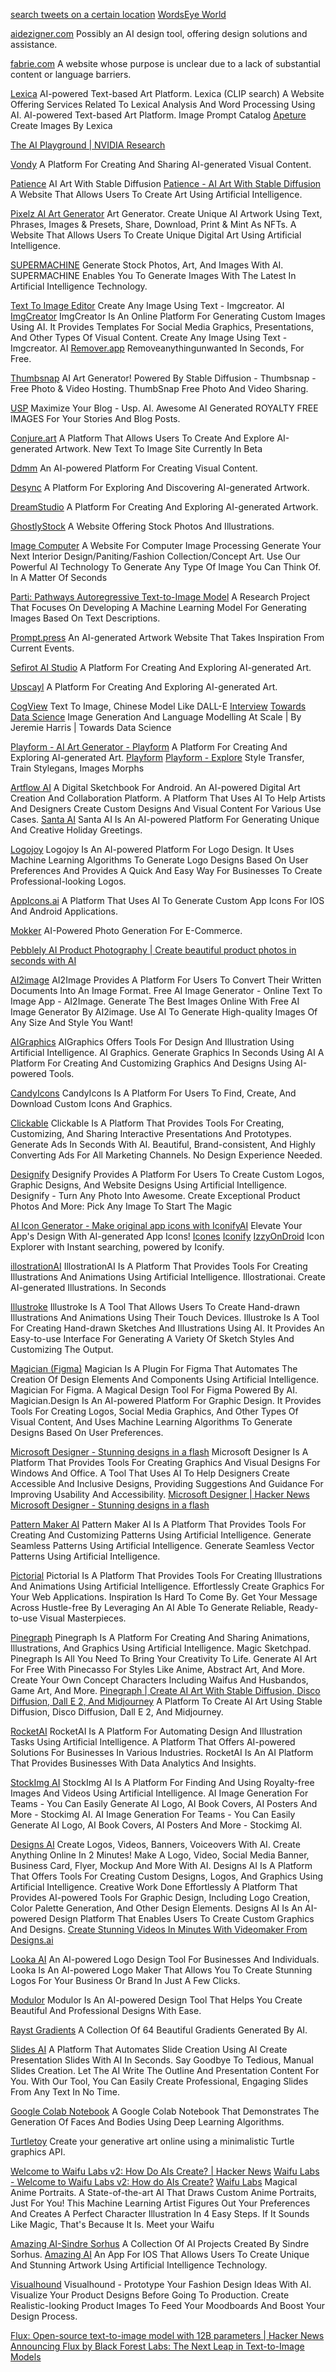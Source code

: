 
[search tweets on a certain location](https://www.wordseye.com)
[WordsEye World](https://www.wordseyeworld.com/)

[aidezigner.com](https://aidezigner.com/)
Possibly an AI design tool, offering design solutions and assistance.

[fabrie.com](https://www.fabrie.com/)
A website whose purpose is unclear due to a lack of substantial content or language barriers.

[Lexica](https://lexica.art/)
AI-powered Text-based Art Platform.
Lexica (CLIP search)
A Website Offering Services Related To Lexical Analysis And Word Processing Using AI.
AI-powered Text-based Art Platform.
Image Prompt Catalog
[Apeture](https://lexica.art/aperture)
Create Images By Lexica

[The AI Playground | NVIDIA Research](https://www.nvidia.com/en-us/research/ai-playground/)

[Vondy](https://www.vondy.com/)
A Platform For Creating And Sharing AI-generated Visual Content.

[Patience](http://patience.ai)
AI Art With Stable Diffusion
[Patience - AI Art With Stable Diffusion](https://www.patience.ai/create)
A Website That Allows Users To Create Art Using Artificial Intelligence.

[Pixelz AI Art Generator](https://pixelz.ai/)
Art Generator. Create Unique AI Artwork Using Text, Phrases, Images & Presets, Share, Download, Print & Mint As NFTs.
A Website That Allows Users To Create Unique Digital Art Using Artificial Intelligence.

[SUPERMACHINE](http://supermachine.art)
Generate Stock Photos, Art, And Images With AI. SUPERMACHINE Enables You To Generate Images With The Latest In Artificial Intelligence Technology.

[Text To Image Editor](http://imgeditor.zmo.ai)
Create Any Image Using Text - Imgcreator. AI
[ImgCreator](https://imgcreator.zmo.ai/)
ImgCreator Is An Online Platform For Generating Custom Images Using AI. It Provides Templates For Social Media Graphics, Presentations, And Other Types Of Visual Content.
Create Any Image Using Text - Imgcreator. AI
[Remover.app](https://remover.zmo.ai)
Removeanythingunwanted In Seconds, For Free.

[Thumbsnap](http://art.thumbsnap.com)
AI Art Generator! Powered By Stable Diffusion - Thumbsnap - Free Photo & Video Hosting. ThumbSnap Free Photo And Video Sharing.

[USP](http://usp.ai)
Maximize Your Blog - Usp. AI. Awesome AI Generated ROYALTY FREE IMAGES For Your Stories And Blog Posts.

[Conjure.art](https://www.conjure.art/)
A Platform That Allows Users To Create And Explore AI-generated Artwork.
New Text To Image Site Currently In Beta

[Ddmm](https://ddmm.ai/)
An AI-powered Platform For Creating Visual Content.

[Desync](https://www.desync.art/)
A Platform For Exploring And Discovering AI-generated Artwork.

[DreamStudio](https://beta.dreamstudio.ai/dream)
A Platform For Creating And Exploring AI-generated Artwork.

[GhostlyStock](https://www.ghostlystock.com/)
A Website Offering Stock Photos And Illustrations.

[Image Computer](https://image.computer/)
A Website For Computer Image Processing
Generate Your Next Interior Design/Paniting/Fashion Collection/Concept Art. Use Our Powerful AI Technology To Generate Any Type Of Image You Can Think Of. In A Matter Of Seconds

[Parti: Pathways Autoregressive Text-to-Image Model](https://parti.research.google/)
A Research Project That Focuses On Developing A Machine Learning Model For Generating Images Based On Text Descriptions.

[Prompt.press](https://prompt.press/)
An AI-generated Artwork Website That Takes Inspiration From Current Events.

[Sefirot AI Studio](https://studio.sefirot.io/generate)
A Platform For Creating And Exploring AI-generated Art.

[Upscayl](https://github.com/upscayl/upscayl)
A Platform For Creating And Exploring AI-generated Art.

[CogView](https://agc.platform.baai.ac.cn/CogView/index.html)
Text To Image, Chinese Model Like DALL-E
[Interview](https://towardsdatascience.com/cogview-image-generation-and-language-modelling-at-scale-8d358a0686d2)
[Towards Data Science](https://towardsdatascience.com/cogview-image-generation-and-language-modelling-at-scale-8d358a0686d2)
Image Generation And Language Modelling At Scale | By Jeremie Harris | Towards Data Science

[Playform - AI Art Generator - Playform](https://www.playform.io/)
A Platform For Creating And Exploring AI-generated Art.
[Playform](https://create.playform.io/)
[Playform - Explore](https://create.playform.io/explore/posts?ordering=recent)
Style Transfer, Train Stylegans, Images Morphs

[Artflow AI](https://artflow.ai/)
A Digital Sketchbook For Android.
An AI-powered Digital Art Creation And Collaboration Platform.
A Platform That Uses AI To Help Artists And Designers Create Custom Designs And Visual Content For Various Use Cases.
[Santa AI](https://www.santa.artflow.ai/)
Santa AI Is An AI-powered Platform For Generating Unique And Creative Holiday Greetings.

[Logojoy](https://logojoy.com/)
Logojoy Is An AI-powered Platform For Logo Design. It Uses Machine Learning Algorithms To Generate Logo Designs Based On User Preferences And Provides A Quick And Easy Way For Businesses To Create Professional-looking Logos.

[AppIcons.ai](https://appicons.ai/)
A Platform That Uses AI To Generate Custom App Icons For IOS And Android Applications.

[Mokker](http://mokker.ai)
AI-Powered Photo Generation For E-Commerce.

[Pebblely AI Product Photography | Create beautiful product photos in seconds with AI](https://pebblely.com/)

[AI2image](https://www.ai2image.com/)
AI2Image Provides A Platform For Users To Convert Their Written Documents Into An Image Format.
Free AI Image Generator - Online Text To Image App - AI2Image. Generate The Best Images Online With Free AI Image Generator By AI2image. Use AI To Generate High-quality Images Of Any Size And Style You Want!

[AIGraphics](https://aigraphics.io/)
AIGraphics Offers Tools For Design And Illustration Using Artificial Intelligence.
AI Graphics. Generate Graphics In Seconds Using AI
A Platform For Creating And Customizing Graphics And Designs Using AI-powered Tools.

[CandyIcons](https://www.candyicons.com/)
CandyIcons Is A Platform For Users To Find, Create, And Download Custom Icons And Graphics.

[Clickable](https://www.clickable.so/)
Clickable Is A Platform That Provides Tools For Creating, Customizing, And Sharing Interactive Presentations And Prototypes.
Generate Ads In Seconds With AI. Beautiful, Brand-consistent, And Highly Converting Ads For All Marketing Channels. No Design Experience Needed.

[Designify](https://www.designify.com/)
Designify Provides A Platform For Users To Create Custom Logos, Graphic Designs, And Website Designs Using Artificial Intelligence.
Designify - Turn Any Photo Into Awesome. Create Exceptional Product Photos And More: Pick Any Image To Start The Magic

[AI Icon Generator - Make original app icons with IconifyAI](https://www.iconifyai.com/)
Elevate Your App's Design With AI-generated App Icons!
[Icones](https://icones.js.org/)
[Iconify](https://github.com/Mahmud0808/Iconify)
[IzzyOnDroid](https://apt.izzysoft.de/fdroid/index/apk/com.drdisagree.iconify)
Icon Explorer with Instant searching, powered by Iconify.

[illostrationAI](https://www.illostration.com/)
IllostrationAI Is A Platform That Provides Tools For Creating Illustrations And Animations Using Artificial Intelligence.
Illostrationai. Create AI-generated Illustrations. In Seconds

[Illustroke](https://illustroke.com/)
Illustroke Is A Tool That Allows Users To Create Hand-drawn Illustrations And Animations Using Their Touch Devices.
Illustroke Is A Tool For Creating Hand-drawn Sketches And Illustrations Using AI. It Provides An Easy-to-use Interface For Generating A Variety Of Sketch Styles And Customizing The Output.

[Magician (Figma)](https://magician.design/)
Magician Is A Plugin For Figma That Automates The Creation Of Design Elements And Components Using Artificial Intelligence.
Magician For Figma. A Magical Design Tool For Figma Powered By AI.
Magician.Design Is An AI-powered Platform For Graphic Design. It Provides Tools For Creating Logos, Social Media Graphics, And Other Types Of Visual Content, And Uses Machine Learning Algorithms To Generate Designs Based On User Preferences.

[Microsoft Designer - Stunning designs in a flash](https://designer.microsoft.com/)
Microsoft Designer Is A Platform That Provides Tools For Creating Graphics And Visual Designs For Windows And Office.
A Tool That Uses AI To Help Designers Create Accessible And Inclusive Designs, Providing Suggestions And Guidance For Improving Usability And Accessibility.
[Microsoft Designer | Hacker News](https://news.ycombinator.com/item?id=35065661)
[Microsoft Designer - Stunning designs in a flash](https://designer.microsoft.com/?hn=)

[Pattern Maker AI](https://patternmakerai.com/)
Pattern Maker AI Is A Platform That Provides Tools For Creating And Customizing Patterns Using Artificial Intelligence.
Generate Seamless Patterns Using Artificial Intelligence. Generate Seamless Vector Patterns Using Artificial Intelligence.

[Pictorial](https://pictorial.ai/)
Pictorial Is A Platform That Provides Tools For Creating Illustrations And Animations Using Artificial Intelligence.
Effortlessly Create Graphics For Your Web Applications. Inspiration Is Hard To Come By. Get Your Message Across Hustle-free By Leveraging An AI Able To Generate Reliable, Ready-to-use Visual Masterpieces.

[Pinegraph](https://pinegraph.com/)
Pinegraph Is A Platform For Creating And Sharing Animations, Illustrations, And Graphics Using Artificial Intelligence.
Magic Sketchpad. Pinegraph Is All You Need To Bring Your Creativity To Life. Generate AI Art For Free With Pinecasso For Styles Like Anime, Abstract Art, And More. Create Your Own Concept Characters Including Waifus And Husbandos, Game Art, And More.
[Pinegraph | Create AI Art With Stable Diffusion, Disco Diffusion, Dall E 2, And Midjourney](https://pinegraph.com/create)
A Platform To Create AI Art Using Stable Diffusion, Disco Diffusion, Dall E 2, And Midjourney.

[RocketAI](https://rocketai.io/)
RocketAI Is A Platform For Automating Design And Illustration Tasks Using Artificial Intelligence.
A Platform That Offers AI-powered Solutions For Businesses In Various Industries.
RocketAI Is An AI Platform That Provides Businesses With Data Analytics And Insights.

[StockImg AI](https://stockimg.ai/)
StockImg AI Is A Platform For Finding And Using Royalty-free Images And Videos Using Artificial Intelligence.
AI Image Generation For Teams - You Can Easily Generate AI Logo, AI Book Covers, AI Posters And More - Stockimg AI. AI Image Generation For Teams - You Can Easily Generate AI Logo, AI Book Covers, AI Posters And More - Stockimg AI.

[Designs AI](https://designs.ai/)
Create Logos, Videos, Banners, Voiceovers With AI. Create Anything Online In 2 Minutes! Make A Logo, Video, Social Media Banner, Business Card, Flyer, Mockup And More With AI.
Designs AI Is A Platform That Offers Tools For Creating Custom Designs, Logos, And Graphics Using Artificial Intelligence.
Creative Work Done Effortlessly
A Platform That Provides AI-powered Tools For Graphic Design, Including Logo Creation, Color Palette Generation, And Other Design Elements.
Designs AI Is An AI-powered Design Platform That Enables Users To Create Custom Graphics And Designs.
[Create Stunning Videos In Minutes With Videomaker From Designs.ai](https://designs.ai/videomaker)

[Looka AI](https://looka.com/)
An AI-powered Logo Design Tool For Businesses And Individuals.
Looka Is An AI-powered Logo Maker That Allows You To Create Stunning Logos For Your Business Or Brand In Just A Few Clicks.

[Modulor](https://modulor.design/)
Modulor Is An AI-powered Design Tool That Helps You Create Beautiful And Professional Designs With Ease.

[Rayst Gradients](http://gradients.ray.st)
A Collection Of 64 Beautiful Gradients Generated By AI.

[Slides AI](https://www.slidesai.io/)
A Platform That Automates Slide Creation Using AI
Create Presentation Slides With AI In Seconds. Say Goodbye To Tedious, Manual Slides Creation. Let The AI Write The Outline And Presentation Content For You. With Our Tool, You Can Easily Create Professional, Engaging Slides From Any Text In No Time.

[Google Colab Notebook](https://colab.research.google.com/drive/1kDMnB9IsnuWa_KFddOXC21OD8m_Hkpow)
A Google Colab Notebook That Demonstrates The Generation Of Faces And Bodies Using Deep Learning Algorithms.

[Turtletoy](https://turtletoy.net/)
Create your generative art online using a minimalistic Turtle graphics API.

[Welcome to Waifu Labs v2: How Do AIs Create? | Hacker News](https://news.ycombinator.com/item?id=29901550)
[Waifu Labs - Welcome to Waifu Labs v2: How do AIs Create?](https://waifulabs.com/blog/ai-creativity)
[Waifu Labs](https://waifulabs.com/)
Magical Anime Portraits. A State-of-the-art AI That Draws Custom Anime Portraits, Just For You! This Machine Learning Artist Figures Out Your Preferences And Creates A Perfect Character Illustration In 4 Easy Steps. If It Sounds Like Magic, That's Because It Is.
Meet your Waifu

[Amazing AI-Sindre Sorhus](https://sindresorhus.com/amazing-ai)
A Collection Of AI Projects Created By Sindre Sorhus.
[Amazing AI](https://apps.apple.com/app/id1660147028)
An App For IOS That Allows Users To Create Unique And Stunning Artwork Using Artificial Intelligence Technology.

[Visualhound](http://visualhound.com)
Visualhound - Prototype Your Fashion Design Ideas With AI. Visualize Your Product Designs Before Going To Production. Create Realistic-looking Product Images To Feed Your Moodboards And Boost Your Design Process.

[Flux: Open-source text-to-image model with 12B parameters | Hacker News](https://news.ycombinator.com/item?id=41130620)
[Announcing Flux by Black Forest Labs: The Next Leap in Text-to-Image Models](https://blog.fal.ai/flux-the-largest-open-sourced-text2img-model-now-available-on-fal/)

